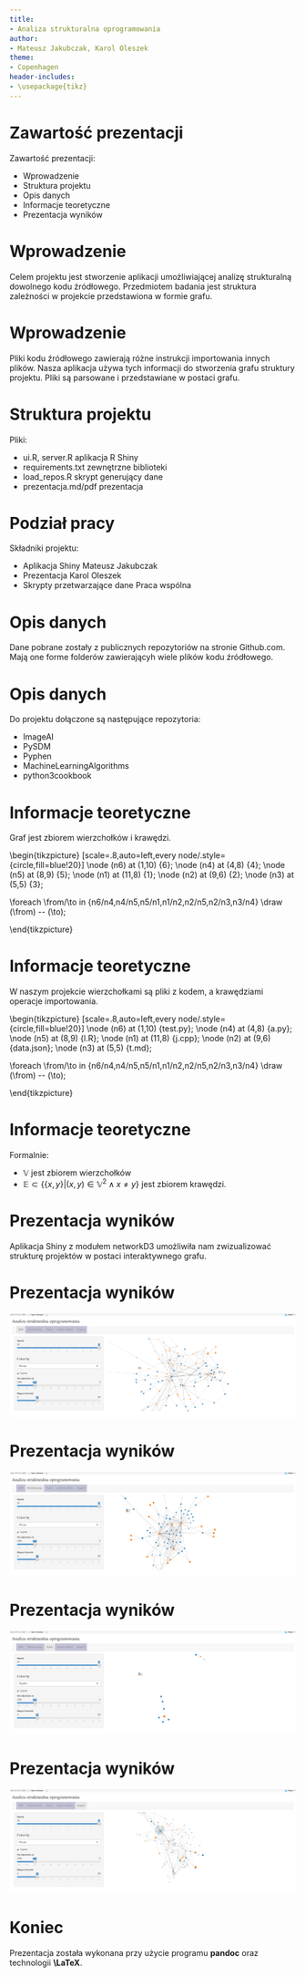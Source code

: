 ```yaml
---
title:
- Analiza strukturalna oprogramowania
author:
- Mateusz Jakubczak, Karol Oleszek
theme:
- Copenhagen
header-includes:
- \usepackage{tikz}
---
```


# Zawartość prezentacji

Zawartość prezentacji:

- Wprowadzenie
- Struktura projektu
- Opis danych
- Informacje teoretyczne
- Prezentacja wyników


# Wprowadzenie

Celem projektu jest stworzenie aplikacji umożliwiającej analizę strukturalną dowolnego kodu źródłowego. Przedmiotem badania jest struktura zależności w projekcie przedstawiona w formie grafu.


# Wprowadzenie

Pliki kodu źródłowego zawierają różne instrukcji importowania innych plików. Nasza aplikacja używa tych informacji do stworzenia grafu struktury projektu. Pliki są parsowane i przedstawiane w postaci grafu.


# Struktura projektu

Pliki:

- ui.R, server.R aplikacja R Shiny
- requirements.txt zewnętrzne biblioteki
- load_repos.R skrypt generujący dane
- prezentacja.md/pdf prezentacja


# Podział pracy

Składniki projektu:

- Aplikacja Shiny Mateusz Jakubczak
- Prezentacja Karol Oleszek
- Skrypty przetwarzające dane Praca wspólna


# Opis danych

Dane pobrane zostały z publicznych repozytoriów na stronie Github.com.
Mają one forme folderów zawierającyh wiele plików kodu źródłowego.


# Opis danych

Do projektu dołączone są następujące repozytoria:

- ImageAI
- PySDM
- Pyphen
- MachineLearningAlgorithms
- python3cookbook


# Informacje teoretyczne

Graf jest zbiorem wierzchołków i krawędzi.


\begin{tikzpicture}
  [scale=.8,auto=left,every node/.style={circle,fill=blue!20}]
  \node (n6) at (1,10) {6};
  \node (n4) at (4,8)  {4};
  \node (n5) at (8,9)  {5};
  \node (n1) at (11,8) {1};
  \node (n2) at (9,6)  {2};
  \node (n3) at (5,5)  {3};

  \foreach \from/\to in {n6/n4,n4/n5,n5/n1,n1/n2,n2/n5,n2/n3,n3/n4}
    \draw (\from) -- (\to);

\end{tikzpicture}


# Informacje teoretyczne

W naszym projekcie wierzchołkami są pliki z kodem, a krawędziami operacje importowania.


\begin{tikzpicture}
  [scale=.8,auto=left,every node/.style={circle,fill=blue!20}]
  \node (n6) at (1,10) {test.py};
  \node (n4) at (4,8)  {a.py};
  \node (n5) at (8,9)  {l.R};
  \node (n1) at (11,8) {j.cpp};
  \node (n2) at (9,6)  {data.json};
  \node (n3) at (5,5)  {t.md};

  \foreach \from/\to in {n6/n4,n4/n5,n5/n1,n1/n2,n2/n5,n2/n3,n3/n4}
    \draw (\from) -- (\to);

\end{tikzpicture}


# Informacje teoretyczne

Formalnie:

- $\mathbb{V}$ jest zbiorem wierzchołków
- $\mathbb{E} \subset \{\{x, y\} | (x, y) \in \mathbb{V}^2 \land  x \neq y\}$ jest zbiorem krawędzi.


# Prezentacja wyników

Aplikacja Shiny z modułem networkD3 umożliwiła nam zwizualizować strukturę projektów w postaci interaktywnego grafu.


# Prezentacja wyników

![](screens/1.PNG)


# Prezentacja wyników

![](screens/2.PNG)


# Prezentacja wyników

![](screens/3.PNG)



# Prezentacja wyników

![](screens/4.PNG)




# Koniec

Prezentacja została wykonana przy użycie programu __pandoc__ oraz technologii __\LaTeX__.
